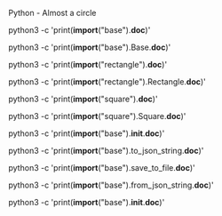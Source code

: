 Python - Almost a circle

python3 -c 'print(__import__("base").__doc__)'

python3 -c 'print(__import__("base").Base.__doc__)'

python3 -c 'print(__import__("rectangle").__doc__)'

python3 -c 'print(__import__("rectangle").Rectangle.__doc__)'

python3 -c 'print(__import__("square").__doc__)'

python3 -c 'print(__import__("square").Square.__doc__)'

python3 -c 'print(__import__("base").__init__.__doc__)'

python3 -c 'print(__import__("base").to_json_string.__doc__)'

python3 -c 'print(__import__("base").save_to_file.__doc__)'

python3 -c 'print(__import__("base").from_json_string.__doc__)'

python3 -c 'print(__import__("base").__init__.__doc__)'
